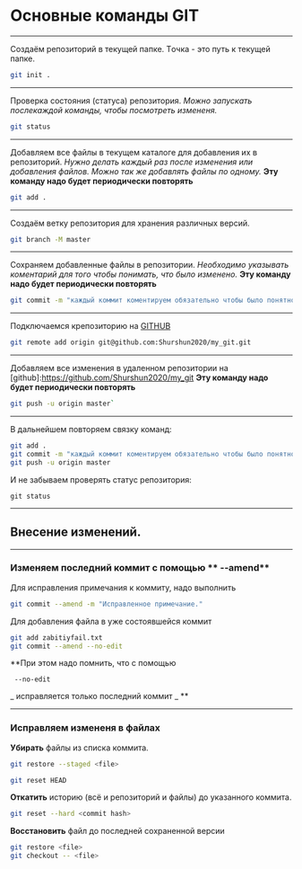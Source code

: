 # Основные команды GIT

---
Создаём репозиторий в текущей папке. Tочка - это путь к текущей папке.

```bash
git init .
```

---

Проверка состояния (статуса) репозитория. _Можно запускать послекаждой команды, чтобы посмотреть  измененя._

```bash
git status
```
---

Добавляем все файлы в текущем каталоге для добавления их в репозиторий. _Нужно делать каждый раз после изменения или добавления файлов. Можно так же добавлять файлы по одному._ __Эту команду надо будет периодически повторять__

```bash
git add .
```
---

Создаём ветку репозитория для хранения различных версий.

```bash 
git branch -M master
```

---

Сохраняем добавленные файлы в репозитории. _Необходимо указывать коментарий для того чтобы понимать, что было изменено._ __Эту команду надо будет периодически повторять__


```bash
git commit -m "каждый коммит коментируем обязательно чтобы было понятно"`
```

---

Подключаемся крепозиторию на [GITHUB](https://github.com "github.com")

```bash
git remote add origin git@github.com:Shurshun2020/my_git.git
```

---

Добавляем все изменения в удаленном репозитории на [github]:https://github.com/Shurshun2020/my_git __Эту команду надо будет периодически повторять__


```bash
git push -u origin master`
```

---

В дальнейшем повторяем связку команд:


```bash
git add .  
git commit -m "каждый коммит коментируем обязательно чтобы было понятно"  
git push -u origin master
```  

И не забываем проверять статус репозитория:

`git status`

---

## Внесение изменений.

---
### Изменяем последний коммит с помощью ** --amend**

Для исправления примечания к коммиту, надо выполнить

```bash
git commit --amend -m "Исправленное примечание."
``` 

Для добавления файла в уже состоявшейся коммит

```bash
git add zabitiyfail.txt
git commit --amend --no-edit
``` 
**При этом надо помнить, что с помощью 
```
 --no-edit
```
 _ исправляется только последний коммит _ **

---
### Исправляем измененя в файлах
 __Убирать__ файлы из списка коммита.
 
```bash
git restore --staged <file>

git reset HEAD
```

 __Откатить__ историю (всё и репозиторий и файлы) до указанного коммита.

```bash
git reset --hard <commit hash>

```


__Восстановить__  файл до последней сохраненной версии
```bash
git restore <file>
git checkout -- <file>
```

